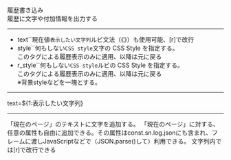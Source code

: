 履歴書き込み  
履歴に文字や付加情報を出力する

***
- text``現在値`表示したい文字列`ルビ文法（《》）も使用可能、[r]で改行
- style``何もしない`CSS style`文字の CSS Style を指定する。<br/>このタグによる履歴表示のみに適用、以降は元に戻る
- r_style``何もしない`CSS style`ルビの CSS Style を指定する。<br/>このタグによる履歴表示のみに適用、以降は元に戻る<br/>※背景styleなどを一塊とする。

***
text=${1:表示したい文字列}

***
「現在のページ」のテキストに文字を追加する。
「現在のページ」に対する、任意の属性も自由に追加できる。その属性はconst.sn.log.jsonにも含まれ、フレームに渡しJavaScriptなどで（JSON.parse()して）利用できる。
文字列内では[r]で改行できる
